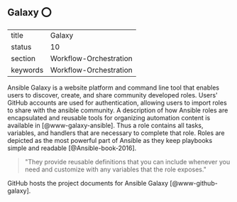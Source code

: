 ## Galaxy :o:


|          |                        |
| -------- | ---------------------- |
| title    | Galaxy                 | 
| status   | 10                     |
| section  | Workflow-Orchestration |
| keywords | Workflow-Orchestration |



Ansible Galaxy is a website platform and command line tool that
enables users to discover, create, and share community developed
roles. Users' GitHub accounts are used for authentication, allowing
users to import roles to share with the ansible community. A
description of how Ansible roles are encapsulated and reusable tools
for organizing automation content is available
in [@www-galaxy-ansible]. Thus a role contains all tasks,
variables, and handlers that are necessary to complete that
role. Roles are depicted as the most powerful part of Ansible as they
keep playbooks simple and readable [@Ansible-book-2016].

> "They provide reusable definitions that you can include whenever
> you need and customize with any variables that the role exposes."

GitHub hosts
the project documents for Ansible Galaxy [@www-github-galaxy].




